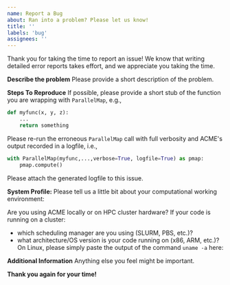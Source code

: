 ```yaml
---
name: Report a Bug
about: Ran into a problem? Please let us know!
title: ''
labels: 'bug'
assignees: ''
---
```


Thank you for taking the time to report an issue! We know that writing
detailed error reports takes effort, and we appreciate you taking the time.

**Describe the problem**
Please provide a short description of the problem.

**Steps To Reproduce**
If possible, please provide a short stub of the function you are wrapping
with `ParallelMap`, e.g.,

```python
def myfunc(x, y, z):
    ...
    return something
```

Please re-run the erroneous `ParallelMap` call with full verbosity and
ACME's output recorded in a logfile, i.e.,

```python
with ParallelMap(myfunc,...,verbose=True, logfile=True) as pmap:
    pmap.compute()
```

Please attach the generated logfile to this issue.

**System Profile:**
Please tell us a little bit about your computational working environment:

Are you using ACME locally or on HPC cluster hardware?
If your code is running on a cluster:
- which scheduling manager are you using (SLURM, PBS, etc.)?
- what architecture/OS version is your code running on (x86, ARM, etc.)?
  On Linux, please simply paste the output of the command `uname -a` here:

**Additional Information**
Anything else you feel might be important.

**Thank you again for your time!**
